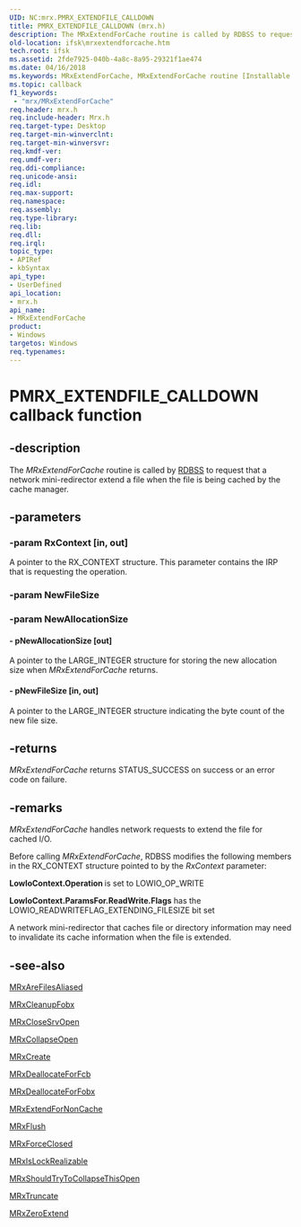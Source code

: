 ```yaml
---
UID: NC:mrx.PMRX_EXTENDFILE_CALLDOWN
title: PMRX_EXTENDFILE_CALLDOWN (mrx.h)
description: The MRxExtendForCache routine is called by RDBSS to request that a network mini-redirector extend a file when the file is being cached by the cache manager.
old-location: ifsk\mrxextendforcache.htm
tech.root: ifsk
ms.assetid: 2fde7925-040b-4a8c-8a95-29321f1ae474
ms.date: 04/16/2018
ms.keywords: MRxExtendForCache, MRxExtendForCache routine [Installable File System Drivers], PMRX_EXTENDFILE_CALLDOWN, ifsk.mrxextendforcache, mrx/MRxExtendForCache, mrxref_9d9e2b3a-589c-41a3-b786-fbaaab97814a.xml
ms.topic: callback
f1_keywords:
 - "mrx/MRxExtendForCache"
req.header: mrx.h
req.include-header: Mrx.h
req.target-type: Desktop
req.target-min-winverclnt: 
req.target-min-winversvr: 
req.kmdf-ver: 
req.umdf-ver: 
req.ddi-compliance: 
req.unicode-ansi: 
req.idl: 
req.max-support: 
req.namespace: 
req.assembly: 
req.type-library: 
req.lib: 
req.dll: 
req.irql: 
topic_type:
- APIRef
- kbSyntax
api_type:
- UserDefined
api_location:
- mrx.h
api_name:
- MRxExtendForCache
product:
- Windows
targetos: Windows
req.typenames: 
---
```


# PMRX_EXTENDFILE_CALLDOWN callback function


## -description


The<i> MRxExtendForCache</i> routine is called by <a href="https://docs.microsoft.com/windows-hardware/drivers/ifs/the-rdbss-driver-and-library">RDBSS</a> to request that a network mini-redirector extend a file when the file is being cached by the cache manager. 


## -parameters




### -param RxContext [in, out]

A pointer to the RX_CONTEXT structure. This parameter contains the IRP that is requesting the operation. 


### -param NewFileSize


### -param NewAllocationSize








#### - pNewAllocationSize [out]

A pointer to the LARGE_INTEGER structure for storing the new allocation size when <i>MRxExtendForCache</i> returns. 


#### - pNewFileSize [in, out]

A pointer to the LARGE_INTEGER structure indicating the byte count of the new file size. 


## -returns



<i>MRxExtendForCache</i> returns STATUS_SUCCESS on success or an error code on failure. 




## -remarks



<i>MRxExtendForCache</i> handles network requests to extend the file for cached I/O.

Before calling<i> MRxExtendForCache</i>, RDBSS modifies the following members in the RX_CONTEXT structure pointed to by the <i>RxContext</i> parameter:

<b>LowIoContext.Operation </b>is set to LOWIO_OP_WRITE

<b>LowIoContext.ParamsFor.ReadWrite.Flags</b> has the LOWIO_READWRITEFLAG_EXTENDING_FILESIZE bit set

A network mini-redirector that caches file or directory information may need to invalidate its cache information when the file is extended.




## -see-also




<a href="https://docs.microsoft.com/windows-hardware/drivers/ddi/content/mrx/nc-mrx-pmrx_chkfcb_calldown">MRxAreFilesAliased</a>



<a href="https://docs.microsoft.com/previous-versions/windows/hardware/drivers/ff549841(v=vs.85)">MRxCleanupFobx</a>



<a href="https://docs.microsoft.com/windows-hardware/drivers/ddi/content/mrx/nc-mrx-pmrx_calldown">MRxCloseSrvOpen</a>



<a href="https://docs.microsoft.com/windows-hardware/drivers/ifs/mrxcollapseopen">MRxCollapseOpen</a>



<a href="https://docs.microsoft.com/windows-hardware/drivers/ifs/mrxcreate">MRxCreate</a>



<a href="https://docs.microsoft.com/windows-hardware/drivers/ddi/content/mrx/nc-mrx-pmrx_deallocate_for_fcb">MRxDeallocateForFcb</a>



<a href="https://docs.microsoft.com/windows-hardware/drivers/ddi/content/mrx/nc-mrx-pmrx_deallocate_for_fobx">MRxDeallocateForFobx</a>



<a href="https://docs.microsoft.com/windows-hardware/drivers/ifs/mrxextendfornoncache">MRxExtendForNonCache</a>



<a href="https://docs.microsoft.com/windows-hardware/drivers/ifs/mrxflush">MRxFlush</a>



<a href="https://docs.microsoft.com/windows-hardware/drivers/ddi/content/mrx/nc-mrx-pmrx_forceclosed_calldown">MRxForceClosed</a>



<a href="https://docs.microsoft.com/windows-hardware/drivers/ddi/content/mrx/nc-mrx-pmrx_is_lock_realizable">MRxIsLockRealizable</a>



<a href="https://docs.microsoft.com/windows-hardware/drivers/ifs/mrxshouldtrytocollapsethisopen">MRxShouldTryToCollapseThisOpen</a>



<a href="https://docs.microsoft.com/windows-hardware/drivers/ifs/mrxtruncate">MRxTruncate</a>



<a href="https://docs.microsoft.com/windows-hardware/drivers/ifs/mrxzeroextend">MRxZeroExtend</a>
 

 

